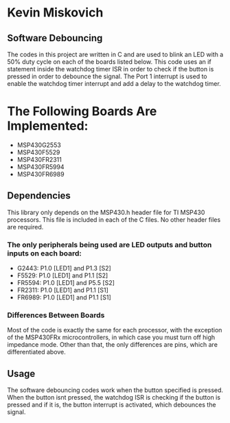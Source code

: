 # Kevin Miskovich

## Software Debouncing
The codes in this project are written in C and are used to blink an LED with a 50% duty cycle on each of the boards listed below.
This code uses an if statement inside the watchdog timer ISR in order to check if the button is pressed in order to debounce the signal. 
The Port 1 interrupt is used to enable the watchdog timer interrupt and add a delay to the watchdog timer.

# The Following Boards Are Implemented:
* MSP430G2553
* MSP430F5529
* MSP430FR2311
* MSP430FR5994
* MSP430FR6989

## Dependencies
This library only depends on the MSP430.h header file for TI MSP430 processors. This file is included in each of the C files. No other header files are required.

### The only peripherals being used are LED outputs and button inputs on each board:
* G2443: P1.0 [LED1] and P1.3 [S2]
* F5529: P1.0 [LED1] and P1.1 [S2]
* FR5594: P1.0 [LED1] and P5.5 [S2]
* FR2311: P1.0 [LED1] and P1.1 [S1]
* FR6989: P1.0 [LED1] and P1.1 [S1]

### Differences Between Boards
Most of the code is exactly the same for each processor, with the exception of the MSP430FRx microcontrollers, in which case you must turn off high impedance mode. Other than that, the only differences are pins, which are differentiated above.

## Usage
The software debouncing codes work when the button specified is pressed. When the button isnt pressed, the watchdog ISR is checking if the button is pressed and if it is, the button interrupt is activated, which debounces the signal.
